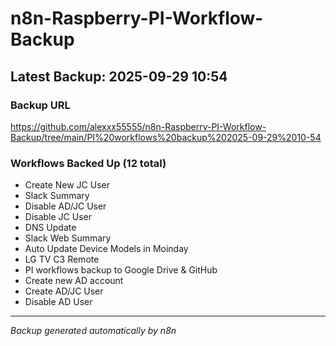 # n8n-Raspberry-PI-Workflow-Backup

## Latest Backup: 2025-09-29 10:54

### Backup URL
https://github.com/alexxx55555/n8n-Raspberry-PI-Workflow-Backup/tree/main/PI%20workflows%20backup%202025-09-29%2010-54

### Workflows Backed Up (12 total)
- Create New JC User
- Slack Summary
- Disable AD/JC User
- Disable JC User
- DNS Update
- Slack Web Summary
- Auto Update Device Models in Moinday
- LG TV C3 Remote
- PI workflows backup to Google Drive & GitHub
- Create new AD account
- Create AD/JC User
- Disable AD User

---
*Backup generated automatically by n8n*